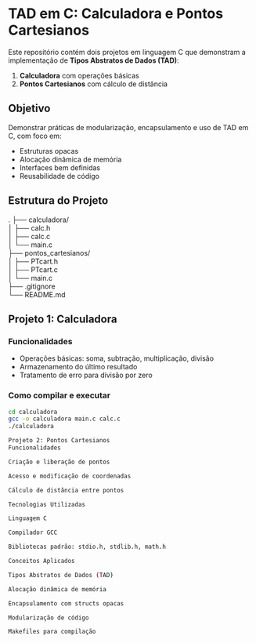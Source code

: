 # TAD em C: Calculadora e Pontos Cartesianos

Este repositório contém dois projetos em linguagem C que demonstram a implementação de **Tipos Abstratos de Dados (TAD)**:

1. **Calculadora** com operações básicas  
2. **Pontos Cartesianos** com cálculo de distância  

## Objetivo
Demonstrar práticas de modularização, encapsulamento e uso de TAD em C, com foco em:
- Estruturas opacas
- Alocação dinâmica de memória
- Interfaces bem definidas
- Reusabilidade de código

## Estrutura do Projeto

.
├── calculadora/  
│ ├── calc.h  
│ ├── calc.c  
│ └── main.c  
├── pontos_cartesianos/  
│ ├── PTcart.h  
│ ├── PTcart.c  
│ └── main.c  
├── .gitignore  
└── README.md  

## Projeto 1: Calculadora
### Funcionalidades
- Operações básicas: soma, subtração, multiplicação, divisão
- Armazenamento do último resultado
- Tratamento de erro para divisão por zero

### Como compilar e executar
```bash
cd calculadora
gcc -o calculadora main.c calc.c
./calculadora

Projeto 2: Pontos Cartesianos
Funcionalidades

Criação e liberação de pontos

Acesso e modificação de coordenadas

Cálculo de distância entre pontos

Tecnologias Utilizadas

Linguagem C

Compilador GCC

Bibliotecas padrão: stdio.h, stdlib.h, math.h

Conceitos Aplicados

Tipos Abstratos de Dados (TAD)

Alocação dinâmica de memória

Encapsulamento com structs opacas

Modularização de código

Makefiles para compilação

